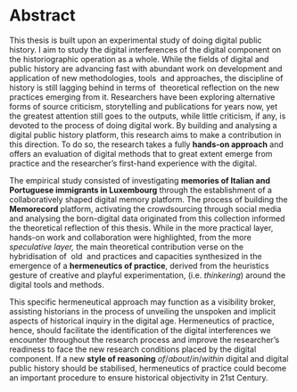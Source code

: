 # Abstract

This thesis is built upon an experimental study of doing digital public history. I aim to study the digital interferences of the digital component on the historiographic operation as a whole. While the fields of digital and public history are advancing fast with abundant work on development and application of new methodologies, tools  and approaches, the discipline of history is still lagging behind in terms of  theoretical reflection on the new practices emerging from it. Researchers have been exploring alternative forms of source criticism, storytelling and publications for years now, yet the greatest attention still goes to the outputs, while little criticism, if any, is devoted to the process of doing digital work. By building and analysing a digital public history platform, this research aims to make a contribution in this direction. To do so, the research takes a fully **hands-on approach** and offers an evaluation of digital methods that to great extent emerge from practice and the researcher’s first-hand experience with the digital.

The empirical study consisted of investigating **memories of Italian and Portuguese immigrants in Luxembourg** through the establishment of a collaboratively shaped digital memory platform. The process of building the **Memorecord** platform, activating the crowdsourcing through social media and analysing the born-digital data originated from this collection informed the theoretical reflection of this thesis. While in the more practical layer, hands-on work and collaboration were highlighted, from the more _speculative layer,_ the main theoretical contribution verse on the hybridisation of  old  and practices and capacities synthesized in the emergence of a **hermeneutics of practice**, derived from the heuristics gesture of creative and playful experimentation, (i.e. _thinkering_) around the digital tools and methods.

This specific hermeneutical approach may function as a visibility broker, assisting historians in the process of unveiling the unspoken and implicit aspects of historical inquiry in the digital age. Hermeneutics of practice, hence, should facilitate the identification of the digital interferences we encounter throughout the research process and improve the researcher’s readiness to face the new research conditions placed by the digital component. If a new **style of reasoning** _of_/_about_/_in_/_within_ digital and digital public history should be stabilised, hermeneutics of practice could become an important procedure to ensure historical objectivity in 21st Century.
